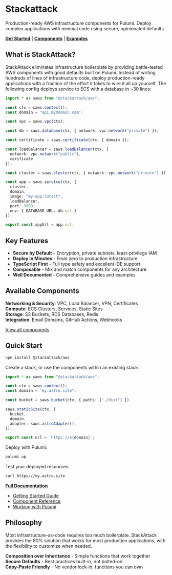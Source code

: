 # Stackattack

Production-ready AWS infrastructure components for Pulumi. Deploy complex applications with minimal code using secure, opinionated defaults.

**[Get Started](https://stackattack.camfeenstra.com)** | **[Components](https://stackattack.camfeenstra.com/components/)** | **[Examples](https://github.com/cfeenstra67/stackattack/tree/main/examples)**

## What is StackAttack?

StackAttack eliminates infrastructure boilerplate by providing battle-tested AWS components with good defaults built on Pulumi. Instead of writing hundreds of lines of infrastructure code, deploy production-ready applications with a fraction of the effort it takes to wire it all up yourself. The following config deploys service to ECS with a database in ~30 lines:

```typescript
import * as saws from "@stackattack/aws";

const ctx = saws.context();
const domain = "api.mydomain.com";

const vpc = saws.vpc(ctx);

const db = saws.database(ctx, { network: vpc.network("private") });

const certificate = saws.certificate(ctx, { domain });

const loadBalancer = saws.loadBalancer(ctx, {
  network: vpc.network("public"),
  cerificate
});

const cluster = saws.cluster(ctx, { network: vpc.network("private") });

const app = saws.service(ctx, {
  cluster,
  domain,
  image: "my-app:latest",
  loadBalancer,
  port: 3000,
  env: { DATABASE_URL: db.url }
});

export const appUrl = app.url;
```

## Key Features

- **Secure by Default** - Encryption, private subnets, least-privilege IAM
- **Deploy in Minutes** - From zero to production infrastructure
- **TypeScript First** - Full type safety and excellent IDE support  
- **Composable** - Mix and match components for any architecture
- **Well Documented** - Comprehensive guides and examples

## Available Components

**Networking & Security**: VPC, Load Balancer, VPN, Certificates  
**Compute**: ECS Clusters, Services, Static Sites  
**Storage**: S3 Buckets, RDS Databases, Redis  
**Integration**: Email Domains, GitHub Actions, Webhooks

[View all components](https://stackattack.camfeenstra.com/components/)

## Quick Start

```bash
npm install @stackattack/aws
```

Create a stack, or use the components within an existing stack:

```typescript
import * as saws from "@stackattack/aws";

const ctx = saws.context();
const domain = "my.astro.site";

const bucket = saws.bucket(ctx, { paths: ["./dist"] })

saws.staticSite(ctx, {
  bucket,
  domain,
  adapter: saws.astroAdapter(),
});

export const url = `https://${domain}`;
```

Deploy with Pulumi:

```bash
pulumi up
```

Test your deployed resources:

```bash
curl https://my.astro.site
```

**[Full Documentation](https://stackattack.camfeenstra.com)**

- [Getting Started Guide](https://stackattack.camfeenstra.com/getting-started/introduction/)
- [Component Reference](https://stackattack.camfeenstra.com/components/)
- [Working with Pulumi](https://stackattack.camfeenstra.com/working-with-pulumi/)

## Philosophy

Most infrastructure-as-code requires too much boilerplate. StackAttack provides the 80% solution that works for most production applications, with the flexibility to customize when needed.

**Composition over Inheritance** - Simple functions that work together  
**Secure Defaults** - Best practices built-in, not bolted-on  
**Copy-Paste Friendly** - No vendor lock-in, functions you can own
